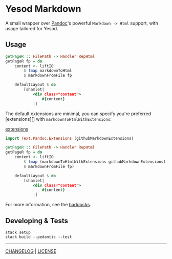 # Yesod Markdown

A small wrapper over [Pandoc][]'s powerful `Markdown -> Html` support, with
usage tailored for Yesod.

[pandoc]: http://hackage.haskell.org/package/pandoc

## Usage

```hs
getPageR :: FilePath -> Handler RepHtml
getPageR fp = do
    content <- liftIO
        $ fmap markdownToHtml
        $ markdownFromFile fp

    defaultLayout $ do
        [shamlet|
            <div class="content">
                #{content}
            |]
```

The default extensions are minimal, you can specify you're preferred
[extensions][] with `markdownToHtmlWithExtensions`:

[extensions](http://hackage.haskell.org/package/pandoc/docs/Text-Pandoc-Extensions.html)

```haskell
import Text.Pandoc.Extensions (githubMarkdownExtensions)

getPageR :: FilePath -> Handler RepHtml
getPageR fp = do
    content <- liftIO
        $ fmap (markdownToHtmlWithExtensions githubMarkdownExtensions)
        $ markdownFromFile fp)

    defaultLayout $ do
        [shamlet|
            <div class="content">
                #{content}
            |]
```

For more information, see the [haddocks][].

[haddocks]: http://hackage.haskell.org/package/yesod-markdown/docs/Yesod-Markdown.html

## Developing & Tests

```
stack setup
stack build --pedantic --test
```

---

[CHANGELOG](./CHANGELOG.md) | [LICENSE](./LICENSE)
